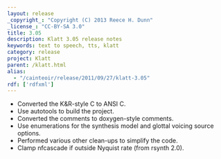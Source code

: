 ```yaml
---
layout: release
_copyright_: "Copyright (C) 2013 Reece H. Dunn"
_license_: "CC-BY-SA 3.0"
title: 3.05
description: Klatt 3.05 release notes
keywords: text to speech, tts, klatt
category: release
project: Klatt
parent: /klatt.html
alias:
  - "/cainteoir/release/2011/09/27/klatt-3.05"
rdf: ['rdfxml']
---
```


*  Converted the K&amp;R-style C to ANSI C.
*  Use autotools to build the project.
*  Converted the comments to doxygen-style comments.
*  Use enumerations for the synthesis model and glottal voicing source options.
*  Performed various other clean-ups to simplify the code.
*  Clamp nfcascade if outside Nyquist rate (from rsynth 2.0).
